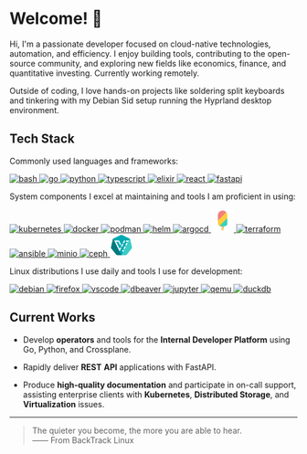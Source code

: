 # Welcome! 👋

Hi, I'm a passionate developer focused on cloud-native technologies, automation, and efficiency. I enjoy building tools, contributing to the open-source community, and exploring new fields like economics, finance, and quantitative investing. Currently working remotely.

Outside of coding, I love hands-on projects like soldering split keyboards and tinkering with my Debian Sid setup running the Hyprland desktop environment.

## Tech Stack

Commonly used languages and frameworks:

<p align="left">
  <a href="https://www.gnu.org/software/bash" target="_blank"> <img src="https://www.vectorlogo.zone/logos/gnu_bash/gnu_bash-icon.svg" alt="bash" height="40"/> </a>
  <a href="https://go.dev" target="_blank"> <img src="https://icon.icepanel.io/Technology/svg/Go.svg" alt="go" height="40"/> </a>
  <a href="https://www.python.org" target="_blank"> <img src="https://icon.icepanel.io/Technology/svg/Python.svg" alt="python" height="40"/> </a>
  <a href="https://www.typescriptlang.org" target="_blank"> <img src="https://icon.icepanel.io/Technology/svg/TypeScript.svg" alt="typescript" height="40"/> </a>
  <a href="https://elixir-lang.org" target="_blank"> <img src="https://icon.icepanel.io/Technology/svg/Elixir.svg" alt="elixir" height="40"/> </a>
  <a href="https://react.dev" target="_blank"> <img src="https://icon.icepanel.io/Technology/svg/React.svg" alt="react" height="40"/> </a>
  <a href="https://fastapi.tiangolo.com" target="_blank"> <img src="https://icon.icepanel.io/Technology/svg/FastAPI.svg" alt="fastapi" height="40"/> </a>
</p>

System components I excel at maintaining and tools I am proficient in using:

<p align="left">
  <a href="https://kubernetes.io" target="_blank"> <img src="https://icon.icepanel.io/Technology/svg/Kubernetes.svg" alt="kubernetes" height="40"/> </a>
  <a href="https://www.docker.com" target="_blank"> <img src="https://icon.icepanel.io/Technology/svg/Docker.svg" alt="docker" height="40"/> </a>
  <a href="https://podman.io" target="_blank"> <img src="https://icon.icepanel.io/Technology/svg/Podman.svg" alt="podman" height="40"/> </a>
  <a href="https://helm.sh" target="_blank"> <img src="https://icon.icepanel.io/Technology/svg/Helm.svg" alt="helm" height="40"/> </a>
  <a href="https://argoproj.github.io/argo-cd" target="_blank"> <img src="https://icon.icepanel.io/Technology/svg/Argo-CD.svg" alt="argocd" height="40"/> </a>
  <a href="https://crossplane.io" target="_blank"> <img src="https://raw.githubusercontent.com/cncf/artwork/main/projects/crossplane/icon/color/crossplane-icon-color.png" alt="crossplane" height="40"/> </a>
  <a href="https://www.terraform.io" target="_blank"> <img src="https://icon.icepanel.io/Technology/svg/HashiCorp-Terraform.svg" alt="terraform" height="40"/> </a>
  <a href="https://www.ansible.com" target="_blank"> <img src="https://icon.icepanel.io/Technology/svg/Ansible.svg" alt="ansible" height="40"/> </a>
  <a href="https://min.io" target="_blank"> <img src="https://www.vectorlogo.zone/logos/minioio/minioio-icon.svg" alt="minio" height="40"/> </a>
  <a href="https://ceph.io" target="_blank"> <img src="https://www.vectorlogo.zone/logos/ceph/ceph-icon.svg" alt="ceph" height="40"/> </a>
  <a href="https://kubevirt.io" target="_blank"> <img src="https://raw.githubusercontent.com/cncf/artwork/main/projects/kubevirt/icon/color/kubevirt-icon-color.png" alt="kubevirt" height="40"/> </a>
</p>

Linux distributions I use daily and tools I use for development:

<p align="left">
  <a href="https://www.debian.org" target="_blank"> <img src="https://icon.icepanel.io/Technology/svg/Debian.svg" alt="debian" height="40"/> </a>
  <a href="https://www.mozilla.org/zh-CN/firefox/new/" target="_blank"> <img src="https://www.vectorlogo.zone/logos/firefox/firefox-icon.svg" alt="firefox" height="40"/> </a>
  <!-- IDE -->
  <a href="https://code.visualstudio.com/" target="_blank"> <img src="https://icon.icepanel.io/Technology/svg/Visual-Studio-Code-%28VS-Code%29.svg" alt="vscode" height="40"/> </a>
  <a href="https://dbeaver.io/" target="_blank"> <img src="https://icon.icepanel.io/Technology/svg/DBeaver.svg" alt="dbeaver" height="40"/> </a>
  <a href="https://jupyter.org/" target="_blank"> <img src="https://icon.icepanel.io/Technology/png-shadow-512/Jupyter.png" alt="jupyter" height="40"/> </a>
  <!-- Virtualization -->
  <a href="https://www.qemu.org" target="_blank"> <img src="https://www.vectorlogo.zone/logos/qemu/qemu-icon.svg" alt="qemu" height="40"/> </a>
  <!-- Database -->
  <a href="https://duckdb.org" target="_blank"> <img src="https://avatars.githubusercontent.com/u/82039556" alt="duckdb" height="40"/> </a>
</p>

## Current Works

- Develop **operators** and tools for the **Internal Developer Platform** using Go, Python, and Crossplane.

- Rapidly deliver **REST** **API** applications with FastAPI.

- Produce **high-quality documentation** and participate in on-call support, assisting enterprise clients with **Kubernetes**, **Distributed Storage**, and **Virtualization** issues.

---


> The quieter you become, the more you are able to hear.  
>                                                                                                                —— From BackTrack Linux
